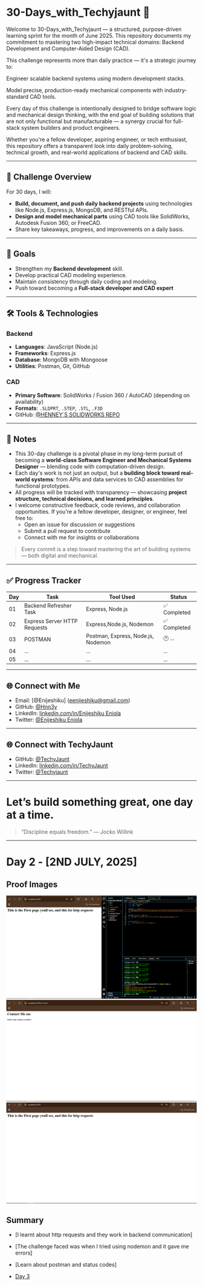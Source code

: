 # 30-Days_with_Techyjaunt 🚀

Welcome to 30-Days_with_Techyjaunt — a structured, purpose-driven learning sprint for the month of June 2025. This repository documents my commitment to mastering two high-impact technical domains:
Backend Development and Computer-Aided Design (CAD).

This challenge represents more than daily practice — it's a strategic journey to:

Engineer scalable backend systems using modern development stacks.

Model precise, production-ready mechanical components with industry-standard CAD tools.

Every day of this challenge is intentionally designed to bridge software logic and mechanical design thinking, with the end goal of building solutions that are not only functional but manufacturable — a synergy crucial for full-stack system builders and product engineers.

Whether you're a fellow developer, aspiring engineer, or tech enthusiast, this repository offers a transparent look into daily problem-solving, technical growth, and real-world applications of backend and CAD skills.

---

## 📅 Challenge Overview

For 30 days, I will:
- **Build, document, and push daily backend projects** using technologies like Node.js, Express.js, MongoDB, and RESTful APIs.
- **Design and model mechanical parts** using CAD tools like SolidWorks, Autodesk Fusion 360, or FreeCAD.
- Share key takeaways, progress, and improvements on a daily basis.

---

## 🧠 Goals

- Strengthen my **Backend development** skill.
- Develop practical CAD modeling experience.
- Maintain consistency through daily coding and modeling.
- Push toward becoming a **Full-stack developer and CAD expert**

---

## 🛠️ Tools & Technologies

### Backend
- **Languages**: JavaScript (Node.js)
- **Frameworks**: Express.js
- **Database**: MongoDB with Mongoose
- **Utilities**: Postman, Git, GitHub

### CAD
- **Primary Software**: SolidWorks / Fusion 360 / AutoCAD (depending on availability)
- **Formats**: `.SLDPRT`, `.STEP`, `.STL`, `.F3D`
- GitHub: [@HENNEY`S SOLIDWORKS REPO](https://github.com/Hnn3y/SolidWorks_Repo.git)

---

## 📌 Notes

- This 30-day challenge is a pivotal phase in my long-term pursuit of becoming a **world-class Software Engineer and Mechanical Systems Designer** — blending code with computation-driven design.
- Each day's work is not just an output, but a **building block toward real-world systems**: from APIs and data services to CAD assemblies for functional prototypes.
- All progress will be tracked with transparency — showcasing **project structure, technical decisions, and learned principles**.
- I welcome constructive feedback, code reviews, and collaboration opportunities. If you're a fellow developer, designer, or engineer, feel free to:
  - Open an issue for discussion or suggestions
  - Submit a pull request to contribute
  - Connect with me for insights or collaborations

> Every commit is a step toward mastering the art of building systems — both digital and mechanical.

---

## ✅ Progress Tracker

| Day | Task | Tool Used | Status |
|-----|------|-----------|--------|
| 01  | Backend Refresher Task | Express, Node.js | ✅ Completed |
| 02  | Express Server HTTP Requests | Express,Node.js, Nodemon | ✅ Completed |
| 03  | POSTMAN | Postman, Express, Node.js, Nodemon | 🕐 ... |
| 04  | ... | ... | ... |
| 05  | ... | ... | ... |

---

## 🌐 Connect with Me

- Email: [@Enijeshiku] (eenijeshiku@gmail.com)
- GitHub: [@Hnn3y](https://github.com/Hnn3y)
- LinkedIn: [linkedin.com/in/Enijeshiku Eniola](https://www.linkedin.com/in/enijeshiku-eniola/?lipi=urn%3Ali%3Apage%3Ad_flagship3_feed%3B5E2WXqpySne6iEjTlwgwIw%3D%3D)
- Twitter: [@Enijeshiku Eniola](https://x.com/Henneiiy)

---

## 🌐 Connect with TechyJaunt

- GitHub: [@TechyJaunt](#)
- LinkedIn: [linkedin.com/in/TechyJaunt](https://www.linkedin.com/company/techyjaunt/?lipi=urn%3Ali%3Apage%3Ad_flagship3_search_srp_all%3B0Awn7GMFR5%2Bfb87beXF4%2Bg%3D%3D)
- Twitter: [@Techyjaunt](https://x.com/TechyJaunt)
---

# Let’s build something great, one day at a time.
> “Discipline equals freedom.” — Jocko Willink

---

# Day 2 - [2ND JULY, 2025]

## Proof Images
![Image 1](./Images/Screenshot%20(307).png)
![Image 2](./Images/Screenshot%20(308).png)
![Image 3](./Images/Screenshot%20(309).png)

## Summary
- [I learnt about http requests and they work in backend communication]
- [The challenge faced was when I tried using nodemon and it gave me errors]
- [Learn about postman and status codes]

- [Day 3](./Daily_Logs/day3.md)
